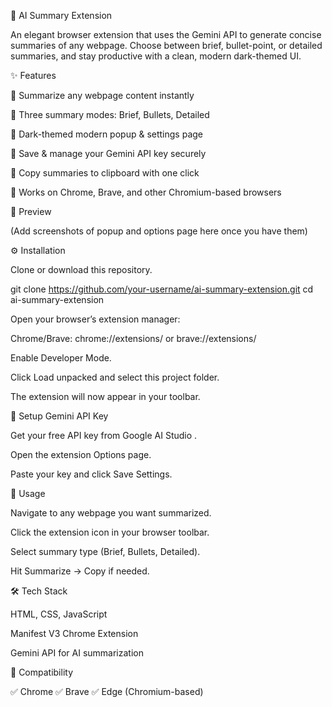📝 AI Summary Extension

An elegant browser extension that uses the Gemini API to generate concise summaries of any webpage. Choose between brief, bullet-point, or detailed summaries, and stay productive with a clean, modern dark-themed UI.

✨ Features

🔹 Summarize any webpage content instantly

🔹 Three summary modes: Brief, Bullets, Detailed

🔹 Dark-themed modern popup & settings page

🔹 Save & manage your Gemini API key securely

🔹 Copy summaries to clipboard with one click

🔹 Works on Chrome, Brave, and other Chromium-based browsers

📸 Preview

(Add screenshots of popup and options page here once you have them)

⚙️ Installation

Clone or download this repository.

git clone https://github.com/your-username/ai-summary-extension.git
cd ai-summary-extension

Open your browser’s extension manager:

Chrome/Brave: chrome://extensions/ or brave://extensions/

Enable Developer Mode.

Click Load unpacked and select this project folder.

The extension will now appear in your toolbar.

🔑 Setup Gemini API Key

Get your free API key from Google AI Studio
.

Open the extension Options page.

Paste your key and click Save Settings.

🚀 Usage

Navigate to any webpage you want summarized.

Click the extension icon in your browser toolbar.

Select summary type (Brief, Bullets, Detailed).

Hit Summarize → Copy if needed.

🛠️ Tech Stack

HTML, CSS, JavaScript

Manifest V3 Chrome Extension

Gemini API for AI summarization

📌 Compatibility

✅ Chrome
✅ Brave
✅ Edge (Chromium-based)
